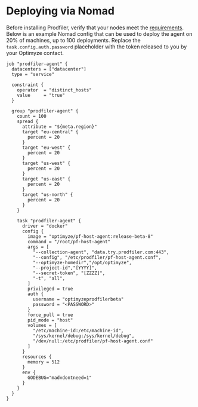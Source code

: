 # Deploying via Nomad

Before installing Prodfiler, verify that your nodes meet the [requirements](README.md#supported-platforms).
Below is an example Nomad config that can be used to deploy the agent on 20% of machines, up to 100 deployments.
Replace the `task.config.auth.password` placeholder with the token released to you by your Optimyze contact.

```
job "prodfiler-agent" {
  datacenters = ["datacenter"]
  type = "service"

  constraint {
    operator  = "distinct_hosts"
    value     = "true"
  }

  group "prodfiler-agent" {
    count = 100
    spread {
      attribute = "${meta.region}"
      target "eu-central" {
        percent = 20
      }
      target "eu-west" {
        percent = 20
      }
      target "us-west" {
        percent = 20
      }
      target "us-east" {
        percent = 20
      }
      target "us-north" {
        percent = 20
      }
    }
    
    task "prodfiler-agent" {
      driver = "docker"
      config {
        image = "optimyze/pf-host-agent:release-beta-8"
        command = "/root/pf-host-agent"
        args = [
          "--collection-agent", "data.try.prodfiler.com:443",
          "--config", "/etc/prodfiler/pf-host-agent.conf",
          "--optimyze-homedir","/opt/optimyze",
          "--project-id","[YYYY]",
          "--secret-token", "[ZZZZ]",
          "-t", "all",
        ]
        privileged = true
        auth {
          username = "optimyzeprodfilerbeta"
          password = "<PASSWORD>"
        }
        force_pull = true
        pid_mode = "host"
        volumes = [
          "/etc/machine-id:/etc/machine-id",
          "/sys/kernel/debug:/sys/kernel/debug",
          "/dev/null:/etc/prodfiler/pf-host-agent.conf"
        ]
      }
      resources {
        memory = 512
      }
      env {
        GODEBUG="madvdontneed=1"
      }
    }
  }
}
```
